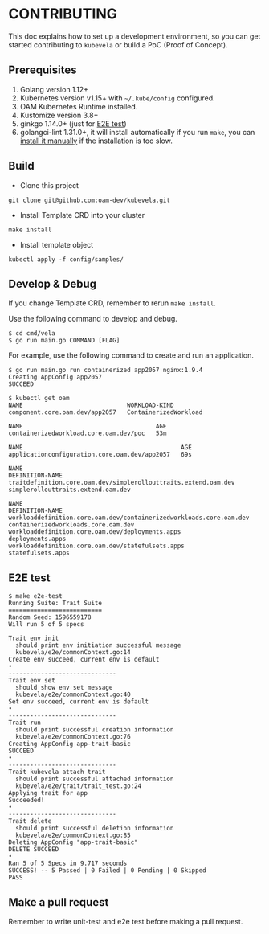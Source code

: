 # CONTRIBUTING

This doc explains how to set up a development environment, so you can get started
contributing to `kubevela` or build a PoC (Proof of Concept). 

## Prerequisites

1. Golang version 1.12+
2. Kubernetes version v1.15+ with `~/.kube/config` configured.
3. OAM Kubernetes Runtime installed.
4. Kustomize version 3.8+
5. ginkgo 1.14.0+ (just for [E2E test](https://github.com/oam-dev/kubevela/blob/master/DEVELOPMENT.md#e2e-test))
6. golangci-lint 1.31.0+, it will install automatically if you run `make`, you can [install it manually](https://golangci-lint.run/usage/install/#local-installation) if the installation is too slow.

## Build
* Clone this project

```shell script
git clone git@github.com:oam-dev/kubevela.git
```

* Install Template CRD into your cluster

```shell script
make install
```

* Install template object 

```shell script
kubectl apply -f config/samples/
```

## Develop & Debug
If you change Template CRD, remember to rerun `make install`.

Use the following command to develop and debug.

```shell script
$ cd cmd/vela
$ go run main.go COMMAND [FLAG]
```

For example, use the following command to create and run an application.
```shell script
$ go run main.go run containerized app2057 nginx:1.9.4
Creating AppConfig app2057
SUCCEED

$ kubectl get oam
NAME                             WORKLOAD-KIND
component.core.oam.dev/app2057   ContainerizedWorkload

NAME                                     AGE
containerizedworkload.core.oam.dev/poc   53m

NAME                                            AGE
applicationconfiguration.core.oam.dev/app2057   69s

NAME                                                              DEFINITION-NAME
traitdefinition.core.oam.dev/simplerollouttraits.extend.oam.dev   simplerollouttraits.extend.oam.dev

NAME                                                                  DEFINITION-NAME
workloaddefinition.core.oam.dev/containerizedworkloads.core.oam.dev   containerizedworkloads.core.oam.dev
workloaddefinition.core.oam.dev/deployments.apps                      deployments.apps
workloaddefinition.core.oam.dev/statefulsets.apps                     statefulsets.apps
```

## E2E test
```
$ make e2e-test
Running Suite: Trait Suite
==========================
Random Seed: 1596559178
Will run 5 of 5 specs

Trait env init
  should print env initiation successful message
  kubevela/e2e/commonContext.go:14
Create env succeed, current env is default
•
------------------------------
Trait env set
  should show env set message
  kubevela/e2e/commonContext.go:40
Set env succeed, current env is default
•
------------------------------
Trait run
  should print successful creation information
  kubevela/e2e/commonContext.go:76
Creating AppConfig app-trait-basic
SUCCEED
•
------------------------------
Trait kubevela attach trait
  should print successful attached information
  kubevela/e2e/trait/trait_test.go:24
Applying trait for app
Succeeded!
•
------------------------------
Trait delete
  should print successful deletion information
  kubevela/e2e/commonContext.go:85
Deleting AppConfig "app-trait-basic"
DELETE SUCCEED
•
Ran 5 of 5 Specs in 9.717 seconds
SUCCESS! -- 5 Passed | 0 Failed | 0 Pending | 0 Skipped
PASS
```

## Make a pull request
Remember to write unit-test and e2e test before making a pull request.
